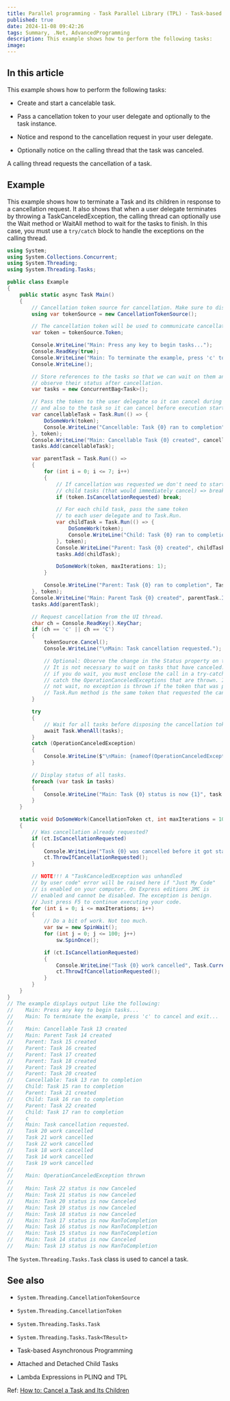 ```yaml
---
title: Parallel programming - Task Parallel Library (TPL) - Task-based asynchronous programming - Cancel a task and its children
published: true
date: 2024-11-08 09:42:26
tags: Summary, .Net, AdvancedProgramming
description: This example shows how to perform the following tasks:
image:
---
```


## In this article

This example shows how to perform the following tasks:

- Create and start a cancelable task.

- Pass a cancellation token to your user delegate and optionally to the task instance.

- Notice and respond to the cancellation request in your user delegate.

- Optionally notice on the calling thread that the task was canceled.

A calling thread requests the cancellation of a task.

## Example

This example shows how to terminate a Task and its children in response to a cancellation request. It also shows that when a user delegate terminates by throwing a TaskCanceledException, the calling thread can optionally use the Wait method or WaitAll method to wait for the tasks to finish. In this case, you must use a ```try/catch``` block to handle the exceptions on the calling thread.

```csharp
using System;
using System.Collections.Concurrent;
using System.Threading;
using System.Threading.Tasks;

public class Example
{
    public static async Task Main()
    {
        // Cancellation token source for cancellation. Make sure to dispose after use (which is done here through the using expression).
        using var tokenSource = new CancellationTokenSource();

        // The cancellation token will be used to communicate cancellation to tasks
        var token = tokenSource.Token;

        Console.WriteLine("Main: Press any key to begin tasks...");
        Console.ReadKey(true);
        Console.WriteLine("Main: To terminate the example, press 'c' to cancel and exit...");
        Console.WriteLine();

        // Store references to the tasks so that we can wait on them and
        // observe their status after cancellation.
        var tasks = new ConcurrentBag<Task>();

        // Pass the token to the user delegate so it can cancel during execution,
        // and also to the task so it can cancel before execution starts.
        var cancellableTask = Task.Run(() => {
            DoSomeWork(token);
            Console.WriteLine("Cancellable: Task {0} ran to completion", Task.CurrentId);
        }, token);
        Console.WriteLine("Main: Cancellable Task {0} created", cancellableTask.Id);
        tasks.Add(cancellableTask);

        var parentTask = Task.Run(() =>
        {
            for (int i = 0; i <= 7; i++)
            {
                // If cancellation was requested we don't need to start any more
                // child tasks (that would immediately cancel) => break out of loop
                if (token.IsCancellationRequested) break;

                // For each child task, pass the same token
                // to each user delegate and to Task.Run.
                var childTask = Task.Run(() => {
                    DoSomeWork(token);
                    Console.WriteLine("Child: Task {0} ran to completion", Task.CurrentId);
                }, token);
                Console.WriteLine("Parent: Task {0} created", childTask.Id);
                tasks.Add(childTask);

                DoSomeWork(token, maxIterations: 1);
            }

            Console.WriteLine("Parent: Task {0} ran to completion", Task.CurrentId);
        }, token);
        Console.WriteLine("Main: Parent Task {0} created", parentTask.Id);
        tasks.Add(parentTask);

        // Request cancellation from the UI thread.
        char ch = Console.ReadKey().KeyChar;
        if (ch == 'c' || ch == 'C')
        {
            tokenSource.Cancel();
            Console.WriteLine("\nMain: Task cancellation requested.");

            // Optional: Observe the change in the Status property on the task.
            // It is not necessary to wait on tasks that have canceled. However,
            // if you do wait, you must enclose the call in a try-catch block to
            // catch the OperationCanceledExceptions that are thrown. If you do
            // not wait, no exception is thrown if the token that was passed to the
            // Task.Run method is the same token that requested the cancellation.
        }

        try
        {
            // Wait for all tasks before disposing the cancellation token source
            await Task.WhenAll(tasks);
        }
        catch (OperationCanceledException)
        {
            Console.WriteLine($"\nMain: {nameof(OperationCanceledException)} thrown\n");
        }

        // Display status of all tasks.
        foreach (var task in tasks)
        {
            Console.WriteLine("Main: Task {0} status is now {1}", task.Id, task.Status);
        }
    }

    static void DoSomeWork(CancellationToken ct, int maxIterations = 10)
    {
        // Was cancellation already requested?
        if (ct.IsCancellationRequested)
        {
            Console.WriteLine("Task {0} was cancelled before it got started.", Task.CurrentId);
            ct.ThrowIfCancellationRequested();
        }

        // NOTE!!! A "TaskCanceledException was unhandled
        // by user code" error will be raised here if "Just My Code"
        // is enabled on your computer. On Express editions JMC is
        // enabled and cannot be disabled. The exception is benign.
        // Just press F5 to continue executing your code.
        for (int i = 0; i <= maxIterations; i++)
        {
            // Do a bit of work. Not too much.
            var sw = new SpinWait();
            for (int j = 0; j <= 100; j++)
                sw.SpinOnce();

            if (ct.IsCancellationRequested)
            {
                Console.WriteLine("Task {0} work cancelled", Task.CurrentId);
                ct.ThrowIfCancellationRequested();
            }
        }
    }
}
// The example displays output like the following:
//    Main: Press any key to begin tasks...
//    Main: To terminate the example, press 'c' to cancel and exit...
//
//    Main: Cancellable Task 13 created
//    Main: Parent Task 14 created
//    Parent: Task 15 created
//    Parent: Task 16 created
//    Parent: Task 17 created
//    Parent: Task 18 created
//    Parent: Task 19 created
//    Parent: Task 20 created
//    Cancellable: Task 13 ran to completion
//    Child: Task 15 ran to completion
//    Parent: Task 21 created
//    Child: Task 16 ran to completion
//    Parent: Task 22 created
//    Child: Task 17 ran to completion
//    c
//    Main: Task cancellation requested.
//    Task 20 work cancelled
//    Task 21 work cancelled
//    Task 22 work cancelled
//    Task 18 work cancelled
//    Task 14 work cancelled
//    Task 19 work cancelled
//
//    Main: OperationCanceledException thrown
//
//    Main: Task 22 status is now Canceled
//    Main: Task 21 status is now Canceled
//    Main: Task 20 status is now Canceled
//    Main: Task 19 status is now Canceled
//    Main: Task 18 status is now Canceled
//    Main: Task 17 status is now RanToCompletion
//    Main: Task 16 status is now RanToCompletion
//    Main: Task 15 status is now RanToCompletion
//    Main: Task 14 status is now Canceled
//    Main: Task 13 status is now RanToCompletion
```

The `System.Threading.Tasks.Task` class is used to cancel a task.

## See also

- `System.Threading.CancellationTokenSource`

- `System.Threading.CancellationToken`

- `System.Threading.Tasks.Task`

- `System.Threading.Tasks.Task<TResult>`

- Task-based Asynchronous Programming

- Attached and Detached Child Tasks

- Lambda Expressions in PLINQ and TPL

Ref: [How to: Cancel a Task and Its Children](https://learn.microsoft.com/en-us/dotnet/standard/parallel-programming/how-to-cancel-a-task-and-its-children)